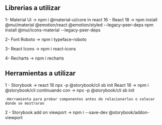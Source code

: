## Librerias a utilizar 

1- Material Ui -> npm i @material-ui/core in react 16 
    - React 18 -> npm install @mui/material @emotion/react @emotion/styled --legacy-peer-deps
                  npm install @mui/icons-material --legacy-peer-deps

2- Font Roboto -> npm i typeface-roboto

3- React Icons -> npm i react-icons

4- Recharts -> npm i recharts

## Herramientas a utilizar 

1 - Storybook -> react 16 npx -p @storybook/cli sb init 
                 React 18 ->  npm i @storybook/cli continuando con -> npx -p @storybook/cli sb init

    -Herramienta para probar componentes antes de relacionarlos o colocar donde se mostraran
2 - Storybook add on viewport -> npm i --save-dev @storybook/addon-viewport


